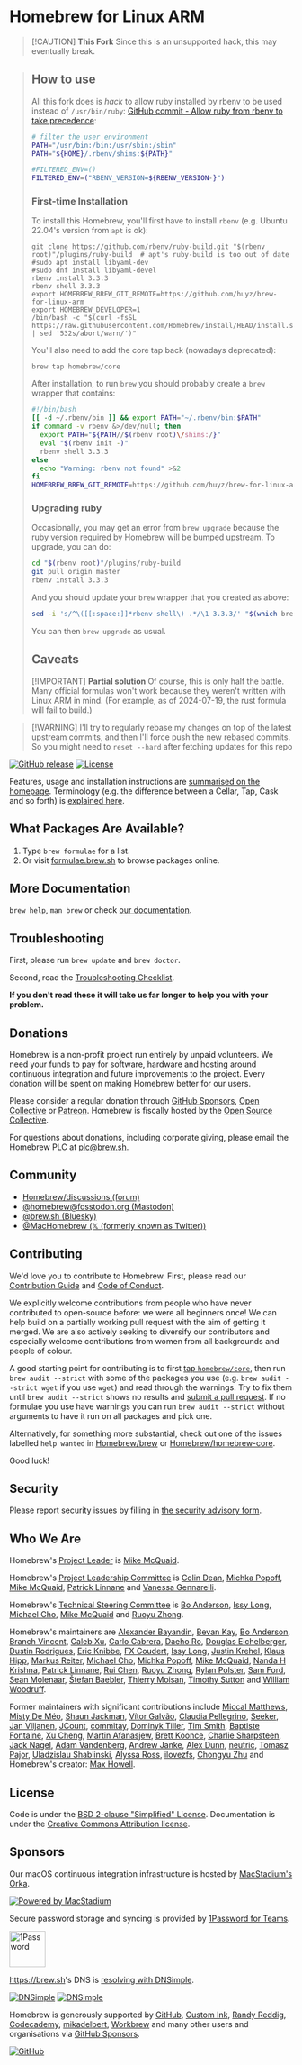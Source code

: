 # Homebrew for Linux ARM

> [!CAUTION] **This Fork**
> Since this is an unsupported hack, this may eventually break.

> ## How to use
>
> All this fork does is _hack_ to allow ruby installed by rbenv to be used instead of `/usr/bin/ruby`:
> [GitHub commit - Allow ruby from rbenv to take precedence](https://github.com/huyz/brew-for-linux-arm/commit/18f7e3d5a54078201430fade8ab76fadd9b282ea):
>
> ```bash
> # filter the user environment
> PATH="/usr/bin:/bin:/usr/sbin:/sbin"
> PATH="${HOME}/.rbenv/shims:${PATH}"
>
> #FILTERED_ENV=()
> FILTERED_ENV=("RBENV_VERSION=${RBENV_VERSION-}")
> ```
>
> ### First-time Installation
>
> To install this Homebrew, you'll first have to install `rbenv` (e.g. Ubuntu 22.04's version from `apt` is ok):
>
> ```shell
> git clone https://github.com/rbenv/ruby-build.git "$(rbenv root)"/plugins/ruby-build  # apt's ruby-build is too out of date
> #sudo apt install libyaml-dev
> #sudo dnf install libyaml-devel
> rbenv install 3.3.3
> rbenv shell 3.3.3
> export HOMEBREW_BREW_GIT_REMOTE=https://github.com/huyz/brew-for-linux-arm
> export HOMEBREW_DEVELOPER=1
> /bin/bash -c "$(curl -fsSL https://raw.githubusercontent.com/Homebrew/install/HEAD/install.sh | sed '532s/abort/warn/')"
> ```
>
> You'll also need to add the core tap back (nowadays deprecated):
>
> ```shell
> brew tap homebrew/core
> ```
>
> After installation, to run `brew` you should probably create a `brew` wrapper that contains:
>
> ```bash
> #!/bin/bash
> [[ -d ~/.rbenv/bin ]] && export PATH="~/.rbenv/bin:$PATH"
> if command -v rbenv &>/dev/null; then
>   export PATH="${PATH//$(rbenv root)\/shims:/}"
>   eval "$(rbenv init -)"
>   rbenv shell 3.3.3
> else
>   echo "Warning: rbenv not found" >&2
> fi
> HOMEBREW_BREW_GIT_REMOTE=https://github.com/huyz/brew-for-linux-arm HOMEBREW_DEVELOPER=1 exec /home/linuxbrew/.linuxbrew/bin/brew "$@"
> ```
>
> ### Upgrading ruby
>
> Occasionally, you may get an error from `brew upgrade` because the ruby version required by
Homebrew will be bumped upstream. To upgrade, you can do:
> ```bash
> cd "$(rbenv root)"/plugins/ruby-build
> git pull origin master
> rbenv install 3.3.3
> ```
> And you should update your `brew` wrapper that you created as above:
> ```bash
> sed -i 's/^\([[:space:]]*rbenv shell\) .*/\1 3.3.3/' "$(which brew)"
> ```
>
> You can then `brew upgrade` as usual.
>
> ## Caveats
>
> [!IMPORTANT] **Partial solution**
> Of course, this is only half the battle. Many official formulas won't work because they weren't
> written with Linux ARM in mind. (For example, as of 2024-07-19, the rust formula will fail to build.)

> [!WARNING] I'll try to regularly rebase my changes on top of the latest upstream commits, and then
> I'll force push the new rebased commits. So you might need to `reset --hard` after fetching
> updates for this repo

[![GitHub release](https://img.shields.io/github/release/Homebrew/brew.svg)](https://github.com/Homebrew/brew/releases)
[![License](https://img.shields.io/github/license/Homebrew/brew)](https://github.com/Homebrew/brew/blob/master/LICENSE.txt)

Features, usage and installation instructions are [summarised on the homepage](https://brew.sh). Terminology (e.g. the difference between a Cellar, Tap, Cask and so forth) is [explained here](https://docs.brew.sh/Formula-Cookbook#homebrew-terminology).

## What Packages Are Available?

1. Type `brew formulae` for a list.
2. Or visit [formulae.brew.sh](https://formulae.brew.sh) to browse packages online.

## More Documentation

`brew help`, `man brew` or check [our documentation](https://docs.brew.sh/).

## Troubleshooting

First, please run `brew update` and `brew doctor`.

Second, read the [Troubleshooting Checklist](https://docs.brew.sh/Troubleshooting).

**If you don't read these it will take us far longer to help you with your problem.**

## Donations

Homebrew is a non-profit project run entirely by unpaid volunteers. We need your funds to pay for software, hardware and hosting around continuous integration and future improvements to the project. Every donation will be spent on making Homebrew better for our users.

Please consider a regular donation through [GitHub Sponsors](https://github.com/sponsors/Homebrew), [Open Collective](https://opencollective.com/homebrew) or [Patreon](https://www.patreon.com/homebrew). Homebrew is fiscally hosted by the [Open Source Collective](https://opencollective.com/opensource).

For questions about donations, including corporate giving, please email the Homebrew PLC at [plc@brew.sh](mailto:plc@brew.sh).

## Community

- [Homebrew/discussions (forum)](https://github.com/orgs/Homebrew/discussions)
- [@homebrew@fosstodon.org (Mastodon)](https://fosstodon.org/@homebrew)
- [@brew.sh (Bluesky)](https://bsky.app/profile/brew.sh)
- [@MacHomebrew (𝕏 (formerly known as Twitter))](https://x.com/MacHomebrew)

## Contributing

We'd love you to contribute to Homebrew. First, please read our [Contribution Guide](CONTRIBUTING.md) and [Code of Conduct](https://github.com/Homebrew/.github/blob/HEAD/CODE_OF_CONDUCT.md#code-of-conduct).

We explicitly welcome contributions from people who have never contributed to open-source before: we were all beginners once! We can help build on a partially working pull request with the aim of getting it merged. We are also actively seeking to diversify our contributors and especially welcome contributions from women from all backgrounds and people of colour.

A good starting point for contributing is to first [tap `homebrew/core`](https://docs.brew.sh/FAQ#can-i-edit-formulae-myself), then run `brew audit --strict` with some of the packages you use (e.g. `brew audit --strict wget` if you use `wget`) and read through the warnings. Try to fix them until `brew audit --strict` shows no results and [submit a pull request](https://docs.brew.sh/How-To-Open-a-Homebrew-Pull-Request). If no formulae you use have warnings you can run `brew audit --strict` without arguments to have it run on all packages and pick one.

Alternatively, for something more substantial, check out one of the issues labelled `help wanted` in [Homebrew/brew](https://github.com/homebrew/brew/issues?q=is%3Aopen+is%3Aissue+label%3A%22help+wanted%22) or [Homebrew/homebrew-core](https://github.com/homebrew/homebrew-core/issues?q=is%3Aopen+is%3Aissue+label%3A%22help+wanted%22).

Good luck!

## Security

Please report security issues by filling in [the security advisory form](https://github.com/homebrew/brew/security/advisories/new).

## Who We Are

Homebrew's [Project Leader](https://docs.brew.sh/Homebrew-Governance#6-project-leader) is [Mike McQuaid](https://github.com/MikeMcQuaid).

Homebrew's [Project Leadership Committee](https://docs.brew.sh/Homebrew-Governance#4-project-leadership-committee) is [Colin Dean](https://github.com/colindean), [Michka Popoff](https://github.com/iMichka), [Mike McQuaid](https://github.com/MikeMcQuaid), [Patrick Linnane](https://github.com/p-linnane) and [Vanessa Gennarelli](https://github.com/mozzadrella).

Homebrew's [Technical Steering Committee](https://docs.brew.sh/Homebrew-Governance#7-technical-steering-committee) is [Bo Anderson](https://github.com/Bo98), [Issy Long](https://github.com/issyl0), [Michael Cho](https://github.com/cho-m), [Mike McQuaid](https://github.com/MikeMcQuaid) and [Ruoyu Zhong](https://github.com/ZhongRuoyu).

Homebrew's maintainers are [Alexander Bayandin](https://github.com/bayandin), [Bevan Kay](https://github.com/bevanjkay), [Bo Anderson](https://github.com/Bo98), [Branch Vincent](https://github.com/branchvincent), [Caleb Xu](https://github.com/alebcay), [Carlo Cabrera](https://github.com/carlocab), [Daeho Ro](https://github.com/daeho-ro), [Douglas Eichelberger](https://github.com/dduugg), [Dustin Rodrigues](https://github.com/dtrodrigues), [Eric Knibbe](https://github.com/EricFromCanada), [FX Coudert](https://github.com/fxcoudert), [Issy Long](https://github.com/issyl0), [Justin Krehel](https://github.com/krehel), [Klaus Hipp](https://github.com/khipp), [Markus Reiter](https://github.com/reitermarkus), [Michael Cho](https://github.com/cho-m), [Michka Popoff](https://github.com/iMichka), [Mike McQuaid](https://github.com/MikeMcQuaid), [Nanda H Krishna](https://github.com/nandahkrishna), [Patrick Linnane](https://github.com/p-linnane), [Rui Chen](https://github.com/chenrui333), [Ruoyu Zhong](https://github.com/ZhongRuoyu), [Rylan Polster](https://github.com/Rylan12), [Sam Ford](https://github.com/samford), [Sean Molenaar](https://github.com/SMillerDev), [Štefan Baebler](https://github.com/stefanb), [Thierry Moisan](https://github.com/Moisan), [Timothy Sutton](https://github.com/timsutton) and [William Woodruff](https://github.com/woodruffw).

Former maintainers with significant contributions include [Miccal Matthews](https://github.com/miccal), [Misty De Méo](https://github.com/mistydemeo), [Shaun Jackman](https://github.com/sjackman), [Vítor Galvão](https://github.com/vitorgalvao), [Claudia Pellegrino](https://github.com/claui), [Seeker](https://github.com/SeekingMeaning), [Jan Viljanen](https://github.com/javian), [JCount](https://github.com/jcount), [commitay](https://github.com/commitay), [Dominyk Tiller](https://github.com/DomT4), [Tim Smith](https://github.com/tdsmith), [Baptiste Fontaine](https://github.com/bfontaine), [Xu Cheng](https://github.com/xu-cheng), [Martin Afanasjew](https://github.com/UniqMartin), [Brett Koonce](https://github.com/asparagui), [Charlie Sharpsteen](https://github.com/Sharpie), [Jack Nagel](https://github.com/jacknagel), [Adam Vandenberg](https://github.com/adamv), [Andrew Janke](https://github.com/apjanke), [Alex Dunn](https://github.com/dunn), [neutric](https://github.com/neutric), [Tomasz Pajor](https://github.com/nijikon), [Uladzislau Shablinski](https://github.com/vladshablinsky), [Alyssa Ross](https://github.com/alyssais), [ilovezfs](https://github.com/ilovezfs), [Chongyu Zhu](https://github.com/lembacon) and Homebrew's creator: [Max Howell](https://github.com/mxcl).

## License

Code is under the [BSD 2-clause "Simplified" License](LICENSE.txt).
Documentation is under the [Creative Commons Attribution license](https://creativecommons.org/licenses/by/4.0/).

## Sponsors

Our macOS continuous integration infrastructure is hosted by [MacStadium's Orka](https://www.macstadium.com/customers/homebrew).

[![Powered by MacStadium](https://cloud.githubusercontent.com/assets/125011/22776032/097557ac-eea6-11e6-8ba8-eff22dfd58f1.png)](https://www.macstadium.com)

Secure password storage and syncing is provided by [1Password for Teams](https://1password.com/teams/).

[<img src="https://i.1password.com/akb/featured/1password-icon.svg" alt="1Password" height="64">](https://1password.com)

<https://brew.sh>'s DNS is [resolving with DNSimple](https://dnsimple.com/resolving/homebrew).

[![DNSimple](https://cdn.dnsimple.com/assets/resolving-with-us/logo-light.png)](https://dnsimple.com/resolving/homebrew#gh-light-mode-only)
[![DNSimple](https://cdn.dnsimple.com/assets/resolving-with-us/logo-dark.png)](https://dnsimple.com/resolving/homebrew#gh-dark-mode-only)

Homebrew is generously supported by [GitHub](https://github.com/github), [Custom Ink](https://github.com/customink), [Randy Reddig](https://github.com/ydnar), [Codecademy](https://github.com/Codecademy), [mikadelbert](https://github.com/mikadelbert), [Workbrew](https://github.com/Workbrew) and many other users and organisations via [GitHub Sponsors](https://github.com/sponsors/Homebrew).

[![GitHub](https://github.com/github.png?size=64)](https://github.com/github)
